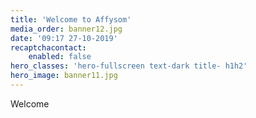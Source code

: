 ```yaml
---
title: 'Welcome to Affysom'
media_order: banner12.jpg
date: '09:17 27-10-2019'
recaptchacontact:
    enabled: false
hero_classes: 'hero-fullscreen text-dark title- h1h2'
hero_image: banner11.jpg
---
```


Welcome